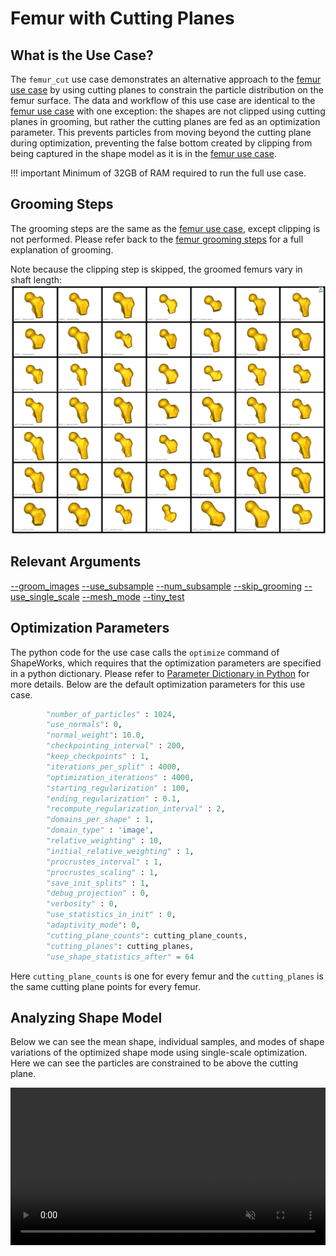 # Femur with Cutting Planes

## What is the Use Case?
The `femur_cut` use case demonstrates an alternative approach to the [femur use case](../mesh-based/femur.md) by using cutting planes to constrain the particle distribution on the femur surface. The data and workflow of this use case are identical to the [femur use case](../mesh-based/femur.md) with one exception: the shapes are not clipped using cutting planes in grooming, but rather the cutting planes are fed as an optimization parameter. This prevents particles from moving beyond the cutting plane during optimization, preventing the false bottom created by clipping from being captured in the shape model as it is in the [femur use case](../mesh-based/femur.md).

!!! important 
    Minimum of 32GB of RAM required to run the full use case.

## Grooming Steps
The grooming steps are the same as the [femur use case](../mesh-based/femur.md), except clipping is not performed. Please refer back to the [femur grooming steps](../mesh-based/femur.md#grooming-steps) for a full explanation of grooming.

Note because the clipping step is skipped, the groomed femurs vary in shaft length:
![Groomed femur_cut input](../../img/use-cases/femur_cut_groomed.png)

## Relevant Arguments
[--groom_images](../use-cases.md#-groom_images)
[--use_subsample](../use-cases.md#-use_subsample)
[--num_subsample](../use-cases.md#-use_subsample)
[--skip_grooming](../use-cases.md#-skip_grooming)
[--use_single_scale](../use-cases.md#-use_single_scale)
[--mesh_mode](../use-cases.md#-mesh_mode)
[--tiny_test](../use-cases.md#-tiny_test)

## Optimization Parameters
The python code for the use case calls the `optimize` command of ShapeWorks, which requires that the optimization parameters are specified in a python dictionary. Please refer to [Parameter Dictionary in Python](../../workflow/optimize.md#parameter-dictionary-in-python) for more details. 
Below are the default optimization parameters for this use case.
```python        
        "number_of_particles" : 1024,
        "use_normals": 0,
        "normal_weight": 10.0,
        "checkpointing_interval" : 200,
        "keep_checkpoints" : 1,
        "iterations_per_split" : 4000,
        "optimization_iterations" : 4000,
        "starting_regularization" : 100,
        "ending_regularization" : 0.1,
        "recompute_regularization_interval" : 2,
        "domains_per_shape" : 1,
        "domain_type" : 'image',
        "relative_weighting" : 10,
        "initial_relative_weighting" : 1,
        "procrustes_interval" : 1,
        "procrustes_scaling" : 1,
        "save_init_splits" : 1,
        "debug_projection" : 0,
        "verbosity" : 0,
        "use_statistics_in_init" : 0,
        "adaptivity_mode": 0,
        "cutting_plane_counts": cutting_plane_counts,
        "cutting_planes": cutting_planes,
        "use_shape_statistics_after" = 64
```

Here `cutting_plane_counts` is one for every femur and the `cutting_planes` is the same cutting plane points for every femur.

## Analyzing Shape Model        
Below we can see the mean shape, individual samples, and modes of shape variations of the optimized shape mode using single-scale optimization. Here we can see the particles are constrained to be above the cutting plane.

<p><video src="https://sci.utah.edu/~shapeworks/doc-resources/mp4s/femur_cut.mp4" autoplay muted loop controls style="width:100%"></p>

